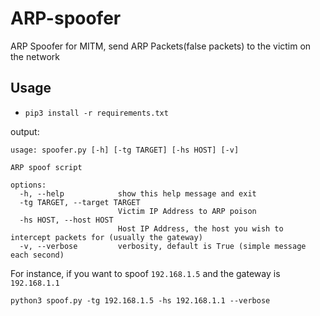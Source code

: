 # ARP-spoofer
ARP Spoofer for MITM, send ARP Packets(false packets) to the victim on the network

## Usage
- `pip3 install -r requirements.txt`

output:

```
usage: spoofer.py [-h] [-tg TARGET] [-hs HOST] [-v]

ARP spoof script

options:
  -h, --help            show this help message and exit
  -tg TARGET, --target TARGET
                        Victim IP Address to ARP poison
  -hs HOST, --host HOST
                        Host IP Address, the host you wish to intercept packets for (usually the gateway)
  -v, --verbose         verbosity, default is True (simple message each second)
```

For instance, if you want to spoof `192.168.1.5` and the gateway is `192.168.1.1`

```shell
python3 spoof.py -tg 192.168.1.5 -hs 192.168.1.1 --verbose
```
